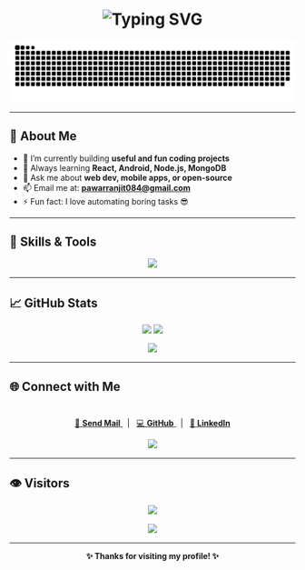 <h1 align="center">
  <img src="https://readme-typing-svg.demolab.com?font=Fira+Code&duration=3000&pause=1000&color=00F700&center=true&vCenter=true&width=435&lines=Hi+%F0%9F%91%8B%2C+I'm+Ranjit.D.Pawar;A+Passionate+Developer;Web+%7C+Android+%7C+Open+Source+Lover" alt="Typing SVG" />
</h1>

<p align="center">
  <img src="https://github.com/platane/snk/raw/output/github-contribution-grid-snake.svg" alt="snake animation" />
</p>

---

## 🌟 About Me

- 🔭 I’m currently building **useful and fun coding projects**
- 🌱 Always learning **React, Android, Node.js, MongoDB**
- 💬 Ask me about **web dev, mobile apps, or open-source**
- 📫 Email me at: **pawarranjit084@gmail.com**
- ⚡ Fun fact: I love automating boring tasks 😎

---

## 🚀 Skills & Tools

<p align="center">
  <img src="https://skillicons.dev/icons?i=html,css,js,react,nodejs,express,mongodb,java,androidstudio,git,github,vscode,figma" />
</p>

---

## 📈 GitHub Stats

<p align="center">
  <img src="https://github-readme-stats.vercel.app/api?username=proggramingPro&show_icons=true&theme=tokyonight" width="48%" />
  <img src="https://github-readme-streak-stats.herokuapp.com/?user=proggramingPro&theme=tokyonight" width="48%" />
</p>

<p align="center">
  <img src="https://github-readme-stats.vercel.app/api/top-langs/?username=proggramingPro&layout=compact&theme=tokyonight" width="48%" />
</p>

---

## 🌐 Connect with Me <br><br>

<p align="center">
  <a href="mailto:pawarranjit084@gmail.com">
    💌 <b>Send Mail</b>
  </a> &nbsp;&nbsp;|&nbsp;&nbsp;
  <a href="https://github.com/proggramingPro">
    💻 <b>GitHub</b>
  </a> &nbsp;&nbsp;|&nbsp;&nbsp;
  <a href="https://www.linkedin.com/in/ranjit-pawar-019771334">
    🔗 <b>LinkedIn</b>
  </a>
</p>

<p align="center">
  <img src="https://readme-typing-svg.demolab.com?font=Fira+Code&duration=2000&pause=500&color=0FF7F7&center=true&vCenter=true&width=350&lines=Let's+Connect+%F0%9F%91%8B;Say+Hi+Anytime+%F0%9F%91%8D;I'm+Just+a+Click+Away+%F0%9F%91%BC" />
</p>

---

## 👁️ Visitors

<p align="center">
  <img src="https://komarev.com/ghpvc/?username=proggramingPro&label=✨+Visitors+Counter+✨&color=0e75b6&style=flat-square" />
</p>

<p align="center">
  <img src="https://readme-typing-svg.demolab.com?font=Fira+Code&duration=2000&pause=1000&color=FF9D00&center=true&vCenter=true&width=360&lines=You're+visitor+number...;Thanks+for+stopping+by!+%F0%9F%92%9A" />
</p>

---

<p align="center"><b>✨ Thanks for visiting my profile! ✨</b></p>
